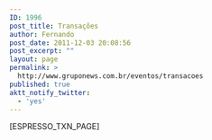 ```yaml
---
ID: 1996
post_title: Transações
author: Fernando
post_date: 2011-12-03 20:08:56
post_excerpt: ""
layout: page
permalink: >
  http://www.gruponews.com.br/eventos/transacoes
published: true
aktt_notify_twitter:
  - 'yes'
---
```

[ESPRESSO_TXN_PAGE]

&nbsp;